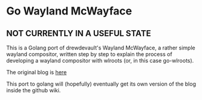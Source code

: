 # Go Wayland McWayface
## NOT CURRENTLY IN A USEFUL STATE

This is a Golang port of drewdevault's Wayland McWayface,
a rather simple wayland compositor, written step by step
to explain the process of developing a wayland compositor
with wlroots (or, in this case go-wlroots).


The original blog is [here](https://drewdevault.com/2018/02/17/Writing-a-Wayland-compositor-1.html)


This port to golang will (hopefully) eventually get its
own version of the blog inside the github wiki.
